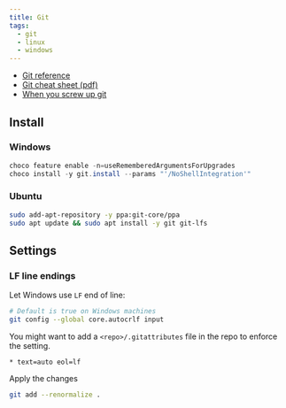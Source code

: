 ```yaml
---
title: Git
tags:
  - git
  - linux
  - windows
---
```


- [Git reference](https://git-scm.com/docs)
- [Git cheat sheet (pdf)](https://training.github.com/downloads/github-git-cheat-sheet.pdf)
- [When you screw up git](https://ohshitgit.com/)

## Install

### Windows

```powershell
choco feature enable -n=useRememberedArgumentsForUpgrades
choco install -y git.install --params "'/NoShellIntegration'"
```

### Ubuntu

```bash
sudo add-apt-repository -y ppa:git-core/ppa
sudo apt update && sudo apt install -y git git-lfs
```

## Settings

### LF line endings

Let Windows use `LF` end of line:

```bash
# Default is true on Windows machines
git config --global core.autocrlf input
```

You might want to add a `<repo>/.gitattributes` file in the repo to enforce the setting.

```title=".gitattributes"
* text=auto eol=lf
```

Apply the changes

```bash
git add --renormalize .
```

###
